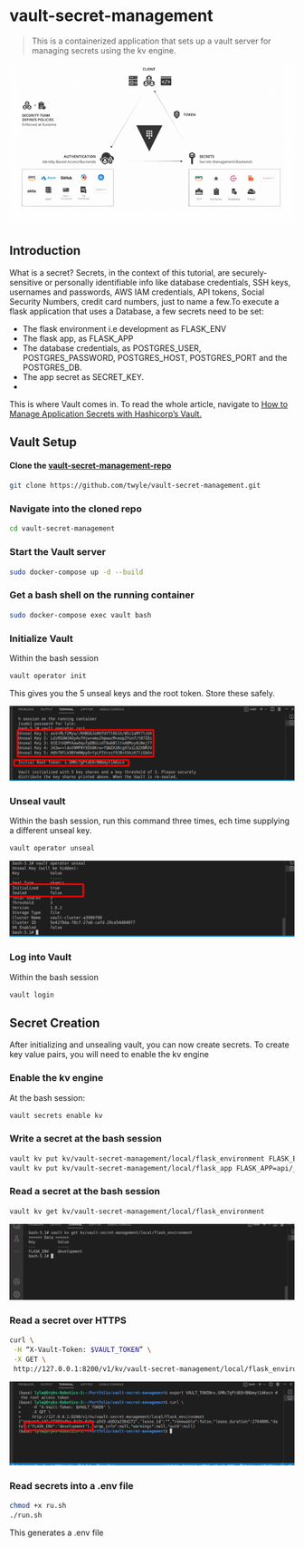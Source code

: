 # vault-secret-management
> This is a containerized application that sets up a vault server for managing secrets using the kv engine.

![](hashicorp-vault-2.png)

## Introduction

What is a secret? Secrets, in the context of this tutorial, are securely-sensitive or personally identifiable info like database credentials, SSH keys, usernames and passwords, AWS IAM credentials, API tokens, Social Security Numbers, credit card numbers, just to name a few.To execute a flask application that uses a Database, a few secrets need to be set:

- The flask environment i.e development as FLASK_ENV
- The flask app, as FLASK_APP
- The database credentials, as POSTGRES_USER, POSTGRES_PASSWORD, POSTGRES_HOST, POSTGRES_PORT and the POSTGRES_DB.
- The app secret as SECRET_KEY.
- 
This is where Vault comes in. To read the whole article, navigate to [How to Manage Application Secrets with Hashicorp’s Vault.](https://medium.com/@lyle-okoth/how-to-manage-application-secrets-with-hashicorps-vault-865216896a39)

## Vault Setup

#### Clone the [vault-secret-management-repo](https://github.com/twyle/vault-secret-management)

```sh
git clone https://github.com/twyle/vault-secret-management.git
```

### Navigate into the cloned repo

```sh
cd vault-secret-management
```

### Start the Vault server

```sh
sudo docker-compose up -d --build
```

### Get a bash shell on the running container

```sh
sudo docker-compose exec vault bash
```

### Initialize Vault

Within the bash session

```sh
vault operator init
```

This gives you the 5 unseal keys and the root token. Store these safely.


![](vault-init.png)

### Unseal vault

Within the bash session, run this command three times, ech time supplying a different unseal key.

```sh
vault operator unseal
```

![](vault-unsealed.png)

### Log into Vault

Within the bash session

```sh
vault login
```

## Secret Creation

After initializing and unsealing vault, you can now create secrets. To create key value pairs, you will need to enable the kv engine

### Enable the kv engine

At the bash session:

```sh
vault secrets enable kv
```

### Write a secret at the bash session

```sh
vault kv put kv/vault-secret-management/local/flask_environment FLASK_ENV=development
vault kv put kv/vault-secret-management/local/flask_app FLASK_APP=api/__init.py
```

### Read a secret at the bash session

```sh
vault kv get kv/vault-secret-management/local/flask_environment
```

![](vault-read.png)

### Read a secret over HTTPS

```sh
curl \
 -H “X-Vault-Token: $VAULT_TOKEN” \
 -X GET \
 http://127.0.0.1:8200/v1/kv/vault-secret-management/local/flask_environment
```

![](vault-https-read.png)

### Read secrets into a .env file

```sh
chmod +x ru.sh
./run.sh
```

This generates a .env file



